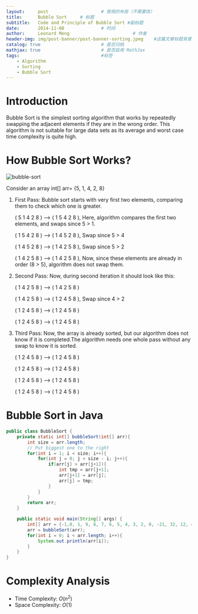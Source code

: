 ```yaml
---
layout:     post   				    # 使用的布局（不需要改）
title:      Bubble Sort   	# 标题 
subtitle:   Code and Principle of Bubble Sort #副标题
date:       2014-11-08 				# 时间
author:     Leonard Meng						# 作者
header-img: img/post-banner/post-banner-sorting.jpeg 	#这篇文章标题背景图片
catalog: true 						# 是否归档
mathjax: true                       # 是否启用 MathJax
tags:								#标签
    - Algorithm
    - Sorting
    - Bubble Sort
---
```


# Introduction

Bubble Sort is the simplest sorting algorithm that works by repeatedly swapping the adjacent elements if they are in the wrong order. This algorithm is not suitable for large data sets as its average and worst case time complexity is quite high.

# How Bubble Sort Works?

![bubble-sort](https://www.menglingjun.com/img/in-post/bubble-sort-animation2.gif)

Consider an array int[] arr= {5, 1, 4, 2, 8}

1. First Pass: Bubble sort starts with very first two elements, comparing them to check which one is greater.

    ( 5 1 4 2 8 ) –> ( 1 5 4 2 8 ), Here, algorithm compares the first two elements, and swaps since 5 > 1.
    
    ( 1 5 4 2 8 ) –>  ( 1 4 5 2 8 ), Swap since 5 > 4
    
    ( 1 4 5 2 8 ) –>  ( 1 4 2 5 8 ), Swap since 5 > 2
    
    ( 1 4 2 5 8 ) –> ( 1 4 2 5 8 ), Now, since these elements are already in order (8 > 5), algorithm does not swap them.
2. Second Pass: Now, during second iteration it should look like this:

    ( 1 4 2 5 8 ) –> ( 1 4 2 5 8 ) 
    
    ( 1 4 2 5 8 ) –> ( 1 2 4 5 8 ), Swap since 4 > 2 
    
    ( 1 2 4 5 8 ) –> ( 1 2 4 5 8 )
    
    ( 1 2 4 5 8 ) –>  ( 1 2 4 5 8 ) 
3. Third Pass: Now, the array is already sorted, but our algorithm does not know if it is completed.The algorithm needs one whole pass without any swap to know it is sorted.

    ( 1 2 4 5 8 ) –> ( 1 2 4 5 8 )
    
    ( 1 2 4 5 8 ) –> ( 1 2 4 5 8 ) 
    
    ( 1 2 4 5 8 ) –> ( 1 2 4 5 8 )
    
    ( 1 2 4 5 8 ) –> ( 1 2 4 5 8 ) 

# Bubble Sort in Java

```java
public class BubbleSort {
    private static int[] bubbleSort(int[] arr){
        int size = arr.length;
        // Put biggest one to the right
        for(int i = 1; i < size; i++){
            for(int j = 0; j < size - i; j++){
                if(arr[j] > arr[j+1]){
                    int tmp = arr[j+1];
                    arr[j+1] = arr[j];
                    arr[j] = tmp;
                }
            }
        }
        return arr;
    }

    public static void main(String[] args) {
        int[] arr = {-1,0, 1, 9, 8, 7, 6, 5, 4, 3, 2, 0, -21, 32, 12, 4, 6, 8, 23,23};
        arr = bubbleSort(arr);
        for(int i = 0; i < arr.length; i++){
            System.out.println(arr[i]);
        }
    }
}

```

# Complexity Analysis
- Time Complexity: $O(n^2)$
- Space Complexity: $O(1)$

